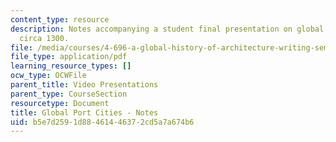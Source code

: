 ```yaml
---
content_type: resource
description: Notes accompanying a student final presentation on global port cities
  circa 1300.
file: /media/courses/4-696-a-global-history-of-architecture-writing-seminar-spring-2008/b5e7d2591d88461446372cd5a7a674b6_MIT4_696s08_project01_notes.pdf
file_type: application/pdf
learning_resource_types: []
ocw_type: OCWFile
parent_title: Video Presentations
parent_type: CourseSection
resourcetype: Document
title: Global Port Cities - Notes
uid: b5e7d259-1d88-4614-4637-2cd5a7a674b6
---
```

